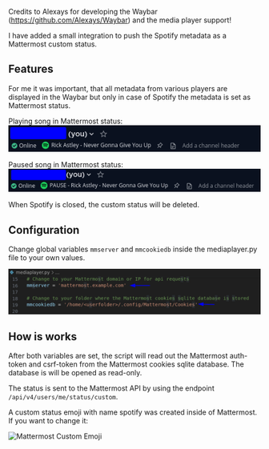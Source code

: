 Credits to Alexays for developing the Waybar (https://github.com/Alexays/Waybar) and the media player support!

I have added a small integration to push the Spotify metadata as a Mattermost custom status.

## Features

For me it was important, that all metadata from various players are displayed in the Waybar but only in case of Spotify the metadata is set as Mattermost status.

Playing song in Mattermost status:
![Playing Song](images/mm-song-plays.png?raw=true "Playing Song in Mattermost Status")

Paused song in Mattermost status:
![Paused Song](images/mm-song-pause.png?raw=true "Paused Song in Mattermost Status")

When Spotify is closed, the custom status will be deleted.

## Configuration

Change global variables `mmserver` and `mmcookiedb` inside the mediaplayer.py file to your own values.

![Mattermost Configuration](images/mm-config.png?raw=true "Mattermost Configuration")

## How is works

After both variables are set, the script will read out the Mattermost auth-token and csrf-token from the Mattermost cookies sqlite database. The database is will be opened as read-only.

The status is sent to the Mattermost API by using the endpoint `/api/v4/users/me/status/custom`.

A custom status emoji with name spotify was created inside of Mattermost. If you want to change it:

![Mattermost Custom Emoji](images/mattermost-config-emoji.png?raw=true "Mattermost Custom Emoji")



